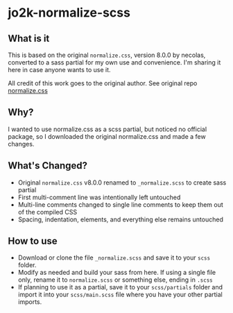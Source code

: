 # jo2k-normalize-scss

## What is it

This is based on the original `normalize.css`, version 8.0.0 by necolas, converted to a sass partial for my own use and convenience. I'm sharing it here in case anyone wants to use it.

All credit of this work goes to the original author. See original repo [normalize.css](https://github.com/necolas/normalize.css)

## Why?

I wanted to use normalize.css as a scss partial, but noticed no official package, so I downloaded the original normalize.css and made a few changes.

## What's Changed?

- Original `normalize.css` v8.0.0 renamed to `_normalize.scss` to create sass partial
- First multi-comment line was intentionally left untouched
- Multi-line comments changed to single line comments to keep them out of the compiled CSS
- Spacing, indentation, elements, and everything else remains untouched

## How to use

- Download or clone the file `_normalize.scss` and save it to your `scss` folder.
- Modify as needed and build your sass from here. If using a single file only, rename it to `normalize.scss` or something else, ending in `.scss`
- If planning to use it as a partial, save it to your `scss/partials` folder and import it into your `scss/main.scss` file where you have your other partial imports.
